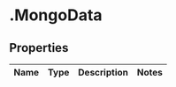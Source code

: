 # .MongoData

## Properties
Name | Type | Description | Notes
------------ | ------------- | ------------- | -------------


